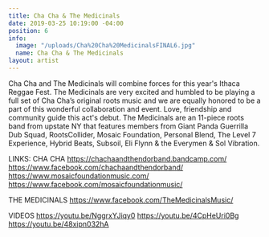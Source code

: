 ```yaml
---
title: Cha Cha & The Medicinals
date: 2019-03-25 10:19:00 -04:00
position: 6
info:
  image: "/uploads/Cha%20Cha%20MedicinalsFINAL6.jpg"
  name: Cha Cha & The Medicinals
layout: artist
---
```


Cha Cha and The Medicinals will combine forces for this year's Ithaca Reggae Fest. The Medicinals are very excited and humbled to be playing a full set of Cha Cha’s original roots music and we are equally honored to be a part of this wonderful collaboration and event. Love, friendship and community guide this act's debut. The Medicinals are an 11-piece roots band from upstate NY that features members from Giant Panda Guerrilla Dub Squad, RootsCollider, Mosaic Foundation, Personal Blend, The Level 7 Experience, Hybrid Beats, Subsoil, Eli Flynn & the Everymen & Sol Vibration.

LINKS:
CHA CHA
https://chachaandthendorband.bandcamp.com/
https://www.facebook.com/chachaandthendorband/
https://www.mosaicfoundationmusic.com/
https://www.facebook.com/mosaicfoundationmusic/

THE MEDICINALS
https://www.facebook.com/TheMedicinalsMusic/

VIDEOS
https://youtu.be/NggrxYJiqy0
https://youtu.be/4CpHeUri0Bg
https://youtu.be/48xipn032hA
